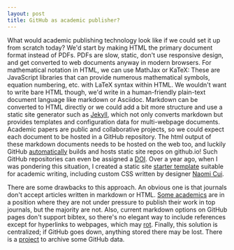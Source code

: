 ```yaml
---
layout: post
title: GitHub as academic publisher?
---
```


What would academic publishing technology look like if we could set it up
from scratch today?
We'd start by making HTML the primary document format instead of PDFs.
PDFs are slow, static, don't use responsive design, and get converted to web
documents anyway in modern browsers.
For mathematical notation in HTML, we can use MathJax or KaTeX:
These are JavaScript libraries that can provide numerous mathematical
symbols, equation numbering, etc. with LaTeX syntax within HTML.
We wouldn't want to write bare HTML though, we'd write in a human-friendly
plain-text document language like markdown or Asciidoc.
Markdown can be converted to HTML directly or we could add a bit more
structure and use a static site generator such as [Jekyll](https://jekyllrb.com/),
which not only converts markdown but provides templates and configuration data
for multi-webpage documents.
Academic papers are public and collaborative projects, so we could
expect each document to be hosted in a GitHub repository.
The html output of these markdown documents needs to be hosted on the web too,
and luckily GitHub [automatically](https://pages.github.com/)
builds and hosts static site repos on github.io!
Such GitHub repositories can even be assigned a [DOI](https://guides.github.com/activities/citable-code/).
Over a year ago, when I was pondering this situation, I created a
static site [starter template](https://github.com/amacfie/jekyll_site) suitable
for academic writing, including custom CSS written by designer
[Naomi Cui](http://nowme.ca).

There are some drawbacks to this approach.
An obvious one is that journals don't accept articles written in markdown or
HTML.
[Some academics](http://www.math.rutgers.edu/~zeilberg/Opinion77.html) are in a
position where they are not under pressure to publish their work in top
journals, but the majority are not.
Also, current markdown options on GitHub pages don't support bibtex,
so there's no elegant way to include references except for hyperlinks to
webpages, which may [rot](http://www.gwern.net/Archiving%20URLs#fn3).
Finally, this solution is centralized; if GitHub goes down, anything stored
there may be lost.
There is a [project](https://www.githubarchive.org/) to archive some GitHub
data.

